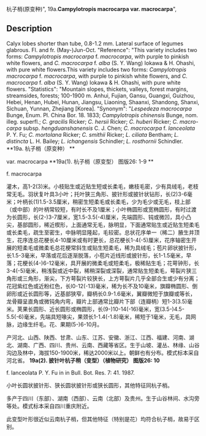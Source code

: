 杭子梢(原变种)",
19a.**Campylotropis macrocarpa var. macrocarpa**",

## Description
Calyx lobes shorter than tube, 0.8-1.2 mm. Lateral surface of legumes glabrous. Fl. and fr. (May-)Jun-Oct.
  "Reference": "This variety includes two forms: *Campylotropis macrocarpa* f. *macrocarpa*, with purple to pinkish white flowers, and *C. macrocarpa* f. *alba* (S. Y. Wang) Iokawa &amp; H. Ohashi, with pure white flowers.This variety includes two forms: *Campylotropis macrocarpa* f. *macrocarpa*, with purple to pinkish white flowers, and *C. macrocarpa* f. *alba* (S. Y. Wang) Iokawa &amp; H. Ohashi, with pure white flowers.
  "Statistics": "Mountain slopes, thickets, valleys, forest margins, streamsides, forests; 100-1900 m. Anhui, Fujian, Gansu, Guangxi, Guizhou, Hebei, Henan, Hubei, Hunan, Jiangsu, Liaoning, Shaanxi, Shandong, Shanxi, Sichuan, Yunnan, Zhejiang [Korea].
  "Synonym": "*Lespedeza macrocarpa* Bunge, Enum. Pl. China Bor. 18. 1833; *Campylotropis chinensis* Bunge, nom. illeg. superfl.; *C. gracilis* Ricker; *C. hersii* Ricker; *C. huberi* Ricker; *C. macro-carpa* subsp. *hengduanshanensis* C. J. Chen; *C. macrocarpa* f. *lanceolata* P. Y. Fu; *C. mortolana* Ricker; *C. smithii* Ricker; *L. ciliata* Bentham; *L. distincta* L. H. Bailey; *L. ichangensis* Schindler; *L. rosthornii* Schindler.
**19a. 杭子梢（原变种） **

var. macrocarpa
**19a(1). 杭子梢（原变型） 图版26: 1-9 **

f. macrocarpa

灌木，高1-2(3)米。小枝贴生或近贴生短或长柔毛，嫩枝毛密，少有具绒毛，老枝常无毛。羽状复叶具3小叶；托叶狭三角形、披针形或披针状钻形，长(2)3-6毫米；叶柄长(1)1.5-3.5厘米，稍密生短柔毛或长柔毛，少为毛少或无毛，枝上部（或中部）的叶柄常较短，有时长不及1厘米；小叶椭圆形或宽椭圆形，有时过渡为长圆形，长(2-)3-7厘米，宽1.5-3.5(-4)厘米，先端圆形、钝或微凹，具小凸尖，基部圆形，稀近楔形，上面通常无毛，脉明显，下面通常贴生或近贴生短柔毛或长柔毛，疏生至密生，中脉明显隆起，毛较密。总状花序单一（稀二）腋生并顶生，花序连总花梗长4-10厘米或有时更长，总花梗长1-4(-5)厘米，花序轴密生开展的短柔毛或微柔毛总花梗常斜生或贴生短柔毛，稀为具绒毛；苞片卵状披针形，长1.5-3毫米，早落或花后逐渐脱落，小苞片近线形或披针形，长1-1.5毫米，早落；花梗长(4-)6-12毫米，具开展的微柔毛或短柔毛，极稀贴生毛；花萼钟形，长3-4(-5)毫米，稍浅裂或近中裂，稀稍深裂或深裂，通常贴生短柔毛，萼裂片狭三角形或三角形，渐尖，下方萼裂片较狭长，上方萼裂片几乎全部合生或少有分离；花冠紫红色或近粉红色，长l0-12(-13)毫米，稀为长不及10毫米，旗瓣椭圆形、倒卵形或近长圆形等，近基部狭窄，瓣柄长0.9-1.6毫米，翼瓣微短于旗瓣或等长，龙骨瓣呈直角或微钝角内弯，瓣片上部通常比瓣片下部（连瓣柄）短1-3(3.5)毫米。荚果长圆形、近长圆形或椭圆形，长(9-)10-14(-16)毫米，宽(3.5-)4.5-5.5(-6)毫米，先端具短喙尖，果颈长1-1.4(-1.8)毫米，稀短于1毫米，无毛，具网脉，边缘生纤毛。花、果期(5-)6-10月。

产河北、山西、陕西、甘肃、山东、江苏、安徽、浙江、江西、福建、河南、湖北、湖南、广西、四川、贵州、云南、西藏等省区。生于山坡、灌丛、林缘、山谷沟边及林中，海拔150-1900米，稀达2000米以上。朝鲜也有分布。模式标本采自河北省。
**19a(2). 披针叶杭子稍（变型）（植物研究） 图版26: 10**

f. lanceolata P. Y. Fu in in Bull. Bot. Res. 7: 41. 1987.

小叶长圆状披针形、狭长圆状披针形或狭长圆形，其他特征同杭子梢。

多产于四川（东部）、湖南（西部）、云南（北部）及贵州。生于山谷林间、水沟旁等处。模式标本采自四川重庆附近。

此变型叶形很近似云南杭子梢，但其他特征（特别是花）均符合杭子梢，故易于区别。
